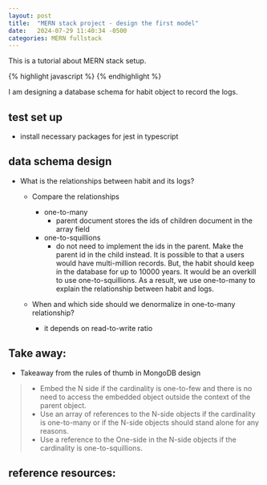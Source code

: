 ```yaml
---
layout: post
title:  "MERN stack project - design the first model"
date:   2024-07-29 11:40:34 -0500
categories: MERN fullstack
---
```

This is a tutorial about MERN stack setup.

{% highlight javascript %}
{% endhighlight %}

I am designing a database schema for habit object to record the logs.

## test set up
* install necessary packages for jest in typescript

## data schema design
* What is the relationships between habit and its logs?
  * Compare the relationships
    * one-to-many
      * parent document stores the ids of children document in the array field
    * one-to-squillions
      * do not need to implement the ids in the parent. Make the parent id in the child instead.
  It is possible to that a users would have multi-million records. But, the habit should keep in the database for up to 10000 years. It would be an overkill to use one-to-squillions. As a result, we use one-to-many to explain the relationship between habit and logs.

  * When and which side should we denormalize in one-to-many relationship?
    * it depends on read-to-write ratio

## Take away:
  * Takeaway from the rules of thumb in MongoDB design
  > * Embed the N side if the cardinality is one-to-few and there is no need to access the embedded object outside the context of the parent object.
  > * Use an array of references to the N-side objects if the cardinality is one-to-many or if the N-side objects should stand alone for any reasons.
  > * Use a reference to the One-side in the N-side objects if the cardinality is one-to-squillions.


## reference resources:

[MongoDB schema best practice]: https://www.mongodb.com/blog/post/6-rules-of-thumb-for-mongodb-schema-design

